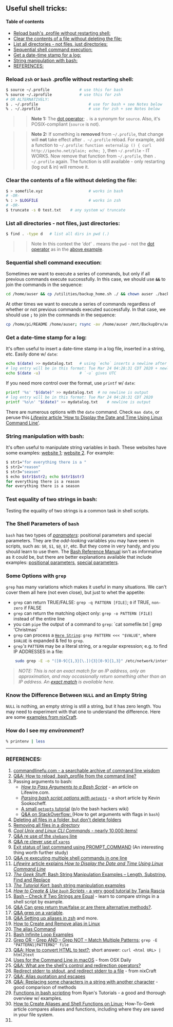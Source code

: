 ## Useful shell tricks:

#### Table of contents

* [Reload bash's .profile without restarting shell:](#reload-bashs-profile-without-restarting-shell)
* [Clear the contents of a file without deleting the file:](#clear-the-contents-of-a-file-without-deleting-the-file)
* [List all directories - not files, just directories:](#list-all-directories---not-files-just-directories)
* [Sequential shell command execution:](#sequential-shell-command-execution)
* [Get a date-time stamp for a log:](#get-a-date-time-stamp-for-a-log)
* [String manipulation with bash:](#string-manipulation-with-bash)
* [REFERENCES:](#references)



### Reload `zsh` or `bash`  .profile without restarting shell:


```zsh
$ source ~/.profile				# use this for bash
% source ~/.zprofile			# use this for zsh
# OR ALTERNATIVELY: 
$ . ~/.profile						# use for bash + see Notes below 
% . ~/.zprofile						# use for zsh + see Notes below
```

>> **Note 1:** The [dot operator](https://ss64.com/bash/source.html); `.` is a synonym for `source`. Also, it's POSIX-compliant (`source` is not).

>> **Note 2:** If something is **removed** from `~/.profile`, that change will **not** take effect after `. ~/.profile` reload. For example, add a function to `~/.profile`: `function externalip () { curl http://ipecho.net/plain; echo; }`, then `~/.profile` - IT WORKS. Now remove that function from `~/.profile`, then `. ~/.profile` again. The function is still available - only restarting (log out & in) will remove it. 

### Clear the contents of a file without deleting the file:

```bash
$ > somefile.xyz					# works in bash
# -OR-
% : > $LOGFILE						# works in zsh
# -OR-
$ truncate -s 0 test.txt	# any system w/ truncate
```

### List all directories - not files, just directories:

```bash
$ find . -type d   # list all dirs in pwd (.)
```

> > Note In this context the *'dot'* `.` means the `pwd` - not the [dot operator](https://ss64.com/bash/source.html) as in the [above example](#reload-bashs-profile-without-restarting-shell). 

### Sequential shell command execution:

Sometimes we want to execute a series of commands, but only if all previous commands execute successfully. In this case, we should use **`&&`** to join the commands in the sequence: 

```bash
cd /home/auser && cp /utilities/backup_home.sh ./ && chown auser ./backup_home.sh
```
At other times we want to execute a series of commands regardless of whether or not previous commands executed successfully. In that case, we should use **`;`** to join the commands in the sequence:

```bash
cp /home/pi/README /home/auser; rsync -av /home/auser /mnt/BackupDrv/auser_backup/
```

### Get a date-time stamp for a log:

It's often useful to insert a date-time stamp in a log file, inserted in a string, etc. Easily done w/ `date`: 

```bash
echo $(date) >> mydatalog.txt   # using `echo` inserts a newline after the date & time 
# log entry will be in this format: Tue Mar 24 04:28:31 CDT 2020 + newline
echo $(date -u)                 # `-u` gives UTC 
```

If you need more control over the format, use `printf` w/ `date`:

```bash
printf '%s' "$(date)" >> mydatalog.txt	# no newline is output
# log entry will be in this format: Tue Mar 24 04:28:31 CDT 2020 
printf '%s\n' "$(date)" >> mydatalog.txt	# newline is output
```

There are numerous options with the `date` command. Check `man date`, or peruse this [*Lifewire* article 'How to Display the Date and Time Using Linux Command Line'](https://www.lifewire.com/display-date-time-using-linux-command-line-4032698). 

### String manipulation with bash:

It's often useful to manipulate string variables in bash. These websites have some examples: [website 1](https://www.tutorialkart.com/bash-shell-scripting/bash-string-manipulation-examples/); [website 2](https://www.thegeekstuff.com/2010/07/bash-string-manipulation/). For example:

```bash
$ str1="for everything there is a "
$ str2="reason"
$ str3="season"
$ echo $str1$str2; echo $str1$str3
for everything there is a reason
for everything there is a season
```

### Test equality of two strings in bash:

Testing the equality of two strings is a common task in shell scripts.



### The Shell Parameters of `bash`

`bash` has two types of [*paramaters*](https://www.gnu.org/software/bash/manual/bash.html#Shell-Parameters): positional parameters and special parameters. They are the *odd-looking* variables you may have seen in scripts, such as: `$0`, `$1`, `$@`, `$?`, etc.  But they come in very handy, and you should learn to use them. The [Bash Reference Manual](https://www.gnu.org/savannah-checkouts/gnu/bash/manual/bash.html) isn't as informative as it could be, but there are better explanations available that include examples: [positional parameters](https://www.thegeekstuff.com/2010/05/bash-shell-positional-parameters/), [special parameters](https://www.thegeekstuff.com/2010/05/bash-shell-special-parameters/). 

### Some Options with `grep`

`grep` has many variations which makes it useful in many situations. We can't cover them all here (not even close), but just to whet the appetite: 

* `grep` can return TRUE/FALSE: `grep -q PATTERN [FILE]`; `0` if TRUE, `non-zero` if FALSE
* `grep` can return the matching object only: `grep -o PATTERN [FILE]` instead of the entire line
* you can `pipe` the output of a command to `grep`:  `cat somefile.txt | grep 'Christmas' 
* `grep` can process a [`Here String`](https://linux.die.net/abs-guide/x15683.html):  `grep PATTERN <<< "$VALUE"`, where  `$VALUE` is expanded & fed to `grep`. 
* `grep`*'s* `PATTERN` may be a literal string, or a regular expression; e.g. to find IP ADDRESSES in a file: 

```bash
    sudo grep -E -o "([0-9]{1,3}[\.]){3}[0-9]{1,3}" /etc/network/interfaces
```

> *NOTE: This is not an exact match for an IP address, only an approximation, and may occasionally return something other than an IP address. An [exact match](https://www.regextester.com/22) is available here.* 





### Know the Difference Between `NULL` and an Empty String

`NULL` is nothing, an empty string is still a string, but it has zero length. You may need to experiment with that one to understand the difference. Here are some [examples from nixCraft](https://www.cyberciti.biz/faq/bash-shell-find-out-if-a-variable-has-null-value-or-not/).



### How do I see my *environment*? 

```zsh
% printenv | less
```





<hr>

### REFERENCES:

1. [commandlinefu.com - a searchable archive of command line wisdom](https://www.commandlinefu.com/commands/browse)  
2. [Q&A: How to reload .bash_profile from the command line?](https://stackoverflow.com/questions/4608187/how-to-reload-bash-profile-from-the-command-line) 
3. Passing arguments to bash:
   - [*How to Pass Arguments to a Bash Script*](https://www.lifewire.com/pass-arguments-to-bash-script-2200571) - an article on Lifewire.com. 
   - [*Parsing bash script options with `getopts`*](https://sookocheff.com/post/bash/parsing-bash-script-arguments-with-shopts/) - a short article by Kevin Sookocheff. 
   - [A small `getopts` tutorial](https://wiki.bash-hackers.org/howto/getopts_tutorial) (p/o the bash hackers wiki) 
   - [Q&A on StackOverflow: ](https://stackoverflow.com/questions/7069682/how-to-get-arguments-with-flags-in-bash) (How to get arguments with flags in `bash`)
4. [Deleting all files in a folder, but don't delete folders](https://superuser.com/questions/52520/delete-all-files-in-a-folder-without-deleting-directories-os-x) 
5. [Removing all files in a directory](https://unix.stackexchange.com/questions/12593/how-to-remove-all-the-files-in-a-directory) 
6. [*Cool Unix and Linux CLI Commands* - nearly 10,000 items!](https://www.scribd.com/doc/232825009/Cool-Unix-CLI) 
7. [Q&A re use of the `shebang` line](https://unix.stackexchange.com/questions/517370/shebang-or-not-shebang) 
8. [Q&A re clever use of `xargs` ](https://unix.stackexchange.com/questions/518186/usage-of-touch-with-pipeline)  
9. [Exit status of last command using PROMPT_COMMAND](https://unix.stackexchange.com/questions/519680/exit-status-of-last-command-using-prompt-command) (An interesting thing worth further study) 
10. [Q&A re executing multiple shell commands in one line](https://stackoverflow.com/questions/13077241/execute-combine-multiple-linux-commands-in-one-line) 
11. [*Lifewire* article explains *How to Display the Date and Time Using Linux Command Line*](https://www.lifewire.com/display-date-time-using-linux-command-line-4032698) 
12. [*The Geek Stuff*: Bash String Manipulation Examples – Length, Substring, Find and Replace](https://www.thegeekstuff.com/2010/07/bash-string-manipulation/) 
13. [*The Tutorial Kart*: bash string manipulation examples](https://www.tutorialkart.com/bash-shell-scripting/bash-string-manipulation-examples/) 
14. [*How to Create & Use `bash` Scripts* - a very good tutorial by Tania Rascia](https://www.taniarascia.com/how-to-create-and-use-bash-scripts/) 
15. [Bash – Check If Two Strings are Equal](https://tecadmin.net/tutorial/bash/examples/check-if-two-strings-are-equal/) - learn to compare strings in a shell script by example.
16. [Q&A Can grep return true/false or are there alternative methods?](https://unix.stackexchange.com/questions/48535/can-grep-return-true-false-or-are-there-alternative-methods).
17. [Q&A grep on a variable](https://unix.stackexchange.com/questions/163810/grep-on-a-variable).
18. [Q&A Setting up aliases in zsh](https://askubuntu.com/questions/31216/setting-up-aliases-in-zsh) and more. 
19. [How to Create and Remove alias in Linux](https://linoxide.com/linux-how-to/create-remove-alias-linux/) 
20. [The alias Command](http://www.linfo.org/alias.html) 
21. [Bash Infinite Loop Examples](https://www.cyberciti.biz/faq/bash-infinite-loop/) 
22. [Grep OR – Grep AND – Grep NOT – Match Multiple Patterns](https://www.shellhacks.com/grep-or-grep-and-grep-not-match-multiple-patterns/); `grep -E "PATTERN1|PATTERN2" file`
23. [Q&A: How to convert HTML to text?](https://superuser.com/questions/673878/how-to-convert-html-to-text); short answer: `curl <html URL> | html2text` 
24. [Uses for the Command Line in macOS](https://osxdaily.com/category/command-line/)  - from OSX Daily
25. [Q&A: What are the shell's control and redirection operators?](https://unix.stackexchange.com/questions/159513/what-are-the-shells-control-and-redirection-operators) 
26. [Redirect stderr to stdout, and redirect stderr to a file](https://www.cyberciti.biz/faq/redirecting-stderr-to-stdout/) - from nixCraft
27. [Q&A: Alias quotation and escapes](https://raspberrypi.stackexchange.com/questions/111889/alias-quotation-and-escapes) 
28. [Q&A: Replacing some characters in a string with another character](https://stackoverflow.com/questions/2871181/replacing-some-characters-in-a-string-with-another-character) - good comparison of methods
29. [Functions in bash scripting](https://ryanstutorials.net/bash-scripting-tutorial/bash-functions.php) from Ryan's Tutorials - a good and thorough overview w/ examples.
30. [How to Create Aliases and Shell Functions on Linux](https://www.howtogeek.com/439736/how-to-create-aliases-and-shell-functions-on-linux/); How-To-Geek article compares aliases and functions, including where they are saved in your file system. 
31. 